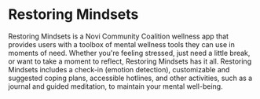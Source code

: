 # Restoring Mindsets

Restoring Mindsets is a Novi Community Coalition wellness app that provides users with a toolbox of mental wellness tools they can use in moments of need. Whether you're feeling stressed, just need a little break, or want to take a moment to reflect, Restoring Mindsets has it all. Restoring Mindsets includes a check-in (emotion detection), customizable and suggested coping plans, accessible hotlines, and other activities, such as a journal and guided meditation, to maintain your mental well-being. 
